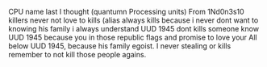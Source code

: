 CPU name last I thought (quantumn Processing units) From 1Nd0n3s10 killers never not love to kills (alias always kills because i never dont want to knowing his family i always understand UUD 1945 dont kills someone know UUD 1945 because you in those republic flags and promise to love your All below UUD 1945, because his family egoist. I never stealing or kills remember to not kill those people agains.
